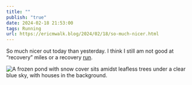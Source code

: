 ```yaml
---
title: ""
publish: "true"
date: 2024-02-18 21:53:00
tags: Running
url: https://ericmwalk.blog/2024/02/18/so-much-nicer.html
---
```


So much nicer out today than yesterday. I think I still am not good at “recovery” miles or a recovery [run](https://strava.com/activities/10789148808).

![A frozen pond with snow cover sits amidst leafless trees under a clear blue sky, with houses in the background.](https://ericmwalk.blog/uploads/2024/015b858514.jpeg)